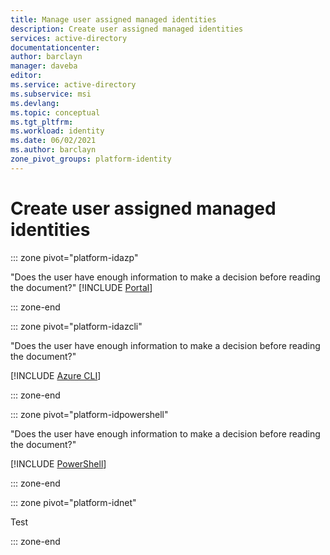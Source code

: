 ```yaml
---
title: Manage user assigned managed identities
description: Create user assigned managed identities
services: active-directory
documentationcenter: 
author: barclayn
manager: daveba
editor: 
ms.service: active-directory
ms.subservice: msi
ms.devlang: 
ms.topic: conceptual
ms.tgt_pltfrm: 
ms.workload: identity
ms.date: 06/02/2021
ms.author: barclayn
zone_pivot_groups: platform-identity
---
```


# Create user assigned managed identities


::: zone pivot="platform-idazp"

"Does the user have enough information to make a decision before reading the document?"
 [!INCLUDE [Portal](includes/create-user-assigned-managed-identities-portal.md)]

::: zone-end

::: zone pivot="platform-idazcli"


"Does the user have enough information to make a decision before reading the document?"

 [!INCLUDE [Azure CLI](includes/create-user-assigned-managed-identities-cli.md)]

::: zone-end

::: zone pivot="platform-idpowershell"


"Does the user have enough information to make a decision before reading the document?"

 [!INCLUDE [PowerShell](includes/create-user-assigned-managed-identities-powershell.md)]

::: zone-end

::: zone pivot="platform-idnet"

Test

::: zone-end




